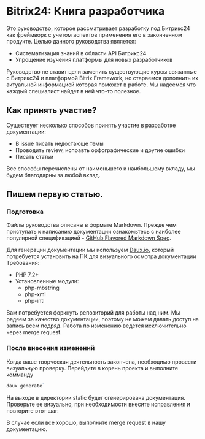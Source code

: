 # Bitrix24: Книга разработчика

Это руководство, которое рассматривает разработку под Битрикс24 как фреймворк с учетом аспектов применения его в законченном продукте.
Целью данного руководства является:
* Систематизация знаний в области API Битрикс24
* Упрощение изучения платформы для новых разработчиков

Руководство не ставит цели заменить существующие курсы связанные с Битрикс24 и платформой Bitrix Framework, но стараемся дополнить их актуальной информацией которая поможет в работе. Мы надеемся что каждый специалист найдет в ней что-то полезное.


## Как принять участие? 

Существует несколько способов принять участие в разработке документации:

* В issue писать недостающе темы
* Проводить review, исправть орфографические и другие ошибки
* Писать статьи

Все способы перечислены от наименьшего к наибольшему вкладу, мы будем благодарны за любой вклад.

## Пишем первую статью.


### Подготовка

Файлы руководства описаны в формате Markdown.
Прежде чем приступать к написанию документации ознакомьтесь с наиболее популярной спецификацией - [GitHub Flavored Markdown Spec](https://github.github.com/gfm/).

Для генерации документации мы используем [Daux.io](http://daux.io/), который потребуется установить на ПК для визуального осмотра документации
Требования:
- PHP 7.2+
- Установленные модули: 
	- php-mbstring
	- php-xml
	- php-intl

Вам потребуется форкнуть репозиторий для работы над ним.
Мы радеем за качество документации, поэтому не можем давать доступ на запись всем подряд. Работа по изменению ведется исключительно через merge request.

### После внесения изменений

Когда ваше творческая деятельность закончена, необходимо провести визуальную проверку.
Перейдите в корень проекта и выполните комманду
```php
daux generate`
```

На выходе в директории static будет сгенерирована документация.
Проверьте ее визуально, при необходимости внесите исправления и повторите этот шаг.

В случае если все хорошо, выполните merge request в нашу документацию.